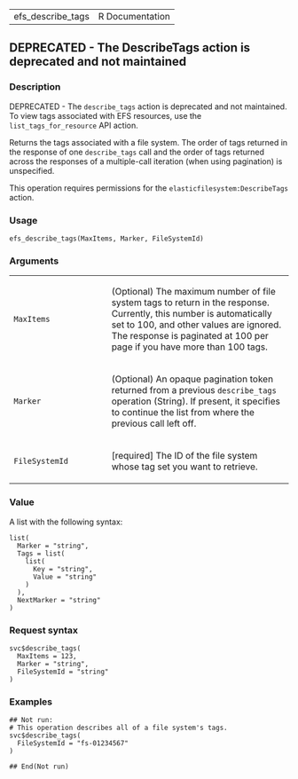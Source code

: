 <table style="width: 100%;">
<tbody>
<tr class="odd">
<td>efs_describe_tags</td>
<td style="text-align: right;">R Documentation</td>
</tr>
</tbody>
</table>

## DEPRECATED - The DescribeTags action is deprecated and not maintained

### Description

DEPRECATED - The `describe_tags` action is deprecated and not
maintained. To view tags associated with EFS resources, use the
`list_tags_for_resource` API action.

Returns the tags associated with a file system. The order of tags
returned in the response of one `describe_tags` call and the order of
tags returned across the responses of a multiple-call iteration (when
using pagination) is unspecified.

This operation requires permissions for the
`elasticfilesystem:DescribeTags` action.

### Usage

    efs_describe_tags(MaxItems, Marker, FileSystemId)

### Arguments

<table>
<colgroup>
<col style="width: 35%" />
<col style="width: 65%" />
</colgroup>
<tbody>
<tr class="odd">
<td><code id="efs_describe_tags_:_MaxItems">MaxItems</code></td>
<td><p>(Optional) The maximum number of file system tags to return in
the response. Currently, this number is automatically set to 100, and
other values are ignored. The response is paginated at 100 per page if
you have more than 100 tags.</p></td>
</tr>
<tr class="even">
<td><code id="efs_describe_tags_:_Marker">Marker</code></td>
<td><p>(Optional) An opaque pagination token returned from a previous
<code>describe_tags</code> operation (String). If present, it specifies
to continue the list from where the previous call left off.</p></td>
</tr>
<tr class="odd">
<td><code id="efs_describe_tags_:_FileSystemId">FileSystemId</code></td>
<td><p>[required] The ID of the file system whose tag set you want to
retrieve.</p></td>
</tr>
</tbody>
</table>

### Value

A list with the following syntax:

    list(
      Marker = "string",
      Tags = list(
        list(
          Key = "string",
          Value = "string"
        )
      ),
      NextMarker = "string"
    )

### Request syntax

    svc$describe_tags(
      MaxItems = 123,
      Marker = "string",
      FileSystemId = "string"
    )

### Examples

    ## Not run: 
    # This operation describes all of a file system's tags.
    svc$describe_tags(
      FileSystemId = "fs-01234567"
    )

    ## End(Not run)
